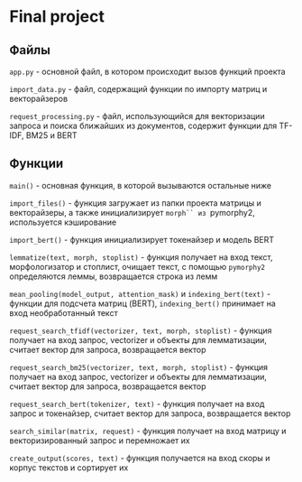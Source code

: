 # Final project

## Файлы
`app.py` - основной файл, в котором происходит вызов функций проекта

`import_data.py` - файл, содержащий функции по импорту матриц и векторайзеров

`request_processing.py` - файл, использующийся для векторизации запроса и поиска ближайших из документов, содержит функции для TF-IDF, BM25 и BERT

## Функции
`main()` - основная функция, в которой вызываются остальные ниже

`import_files()` - функция загружает из папки проекта матрицы и векторайзеры, а также инициализирует `morph`` из `pymorphy2, используется кэширование

`import_bert()` - функция инициализирует токенайзер и модель BERT

`lemmatize(text, morph, stoplist)` - функция получает на вход текст, морфологизатор и стоплист, очищает текст, с помощью `pymorphy2` определяются леммы, возвращается строка из лемм

`mean_pooling(model_output, attention_mask)` и `indexing_bert(text)` - функции для подсчета матриц (BERT), `indexing_bert()` принимает на вход необработанный текст

`request_search_tfidf(vectorizer, text, morph, stoplist)` - функция получает на вход запрос, vectorizer и объекты для лемматизации, считает вектор для запроса, возвращается вектор

`request_search_bm25(vectorizer, text, morph, stoplist)` - функция получает на вход запрос, vectorizer и объекты для лемматизации, считает вектор для запроса, возвращается вектор

`request_search_bert(tokenizer, text)` - функция получает на вход запрос и токенайзер, считает вектор для запроса, возвращается вектор

`search_similar(matrix, request)` - функция получает на вход матрицу и векторизированный запрос и перемножает их

`create_output(scores, text)` - функция получается на вход скоры и корпус текстов и сортирует их 

